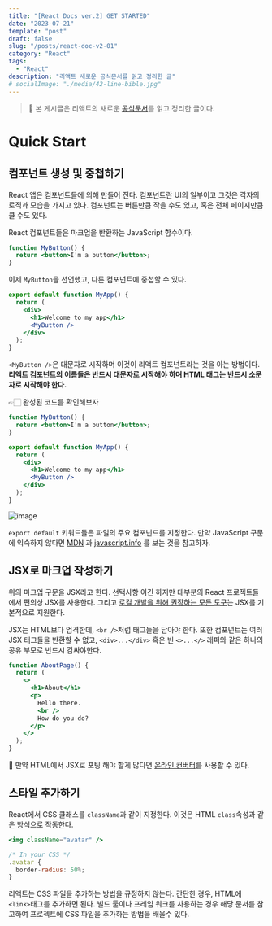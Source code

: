 ```yaml
---
title: "[React Docs ver.2] GET STARTED"
date: "2023-07-21"
template: "post"
draft: false
slug: "/posts/react-doc-v2-01"
category: "React"
tags:
  - "React"
description: "리액트 새로운 공식문서를 읽고 정리한 글"
# socialImage: "./media/42-line-bible.jpg"
---
```


> 🐳 본 게시글은 리액트의 새로운 [공식문서](https://react.dev/learn)를 읽고 정리한 글이다.

# Quick Start

## 컴포넌트 생성 및 중첩하기

React 앱은 컴포넌트들에 의해 만들어 진다. 컴포넌트란 UI의 일부이고 그것은 각자의 로직과 모습을 가지고 있다. 컴포넌트는 버튼만큼 작을 수도 있고, 혹은 전체 페이지만큼 클 수도 있다.

React 컴포넌트들은 마크업을 반환하는 JavaScript 함수이다.

```jsx
function MyButton() {
  return <button>I'm a button</button>;
}
```

이제 `MyButton`을 선언했고, 다른 컴포넌트에 중첩할 수 있다.

```jsx
export default function MyApp() {
  return (
    <div>
      <h1>Welcome to my app</h1>
      <MyButton />
    </div>
  );
}
```

`<MyButton />`은 대문자로 시작하며 이것이 리액트 컴포넌트라는 것을 아는 방법이다. **리액트 컴포넌트의 이름들은 반드시 대문자로 시작해야 하며 HTML 태그는 반드시 소문자로 시작해야 한다.**

👉🏻 완성된 코드를 확인해보자

```jsx
function MyButton() {
  return <button>I'm a button</button>;
}

export default function MyApp() {
  return (
    <div>
      <h1>Welcome to my app</h1>
      <MyButton />
    </div>
  );
}
```

![image](https://github.com/tamoimi/new-blog/assets/100749520/93c93680-7637-4cce-bc9f-dd58a9befba9)

`export default` 키워드들은 파일의 주요 컴포넌드를 지정한다. 만약 JavaScript 구문에 익숙하지 않다면 [MDN](https://developer.mozilla.org/en-US/docs/web/javascript/reference/statements/export) 과 [javascript.info](https://javascript.info/import-export) 를 보는 것을 참고하자.

## JSX로 마크업 작성하기

위의 마크업 구문을 JSX라고 한다. 선택사항 이긴 하지만 대부분의 React 프로젝트들에서 편의상 JSX를 사용한다. 그리고 [로컬 개발을 위해 권장하는 모든 도구](https://react-ko.dev/learn/installation)는 JSX를 기본적으로 지원한다.

JSX는 HTML보다 엄격한데, `<br />`처럼 태그들을 닫아야 한다. 또한 컴포넌트는 여러 JSX 태그들을 반환할 수 없고, `<div>...</div>` 혹은 빈 `<>...</>` 래퍼와 같은 하나의 공유 부모로 반드시 감싸야한다.

```jsx
function AboutPage() {
  return (
    <>
      <h1>About</h1>
      <p>
        Hello there.
        <br />
        How do you do?
      </p>
    </>
  );
}
```

🦦 만약 HTML에서 JSX로 포팅 해야 할게 많다면 [온라인 컨버터](https://transform.tools/html-to-jsx)를 사용할 수 있다.

## 스타일 추가하기

React에서 CSS 클래스를 `className`과 같이 지정한다. 이것은 HTML `class`속성과 같은 방식으로 작동한다.

```jsx
<img className="avatar" />
```

```jsx
/* In your CSS */
.avatar {
  border-radius: 50%;
}
```

리액트는 CSS 파일을 추가하는 방법을 규정하지 않는다. 간단한 경우, HTML에 `<link>`태그를 추가하면 된다. 빌드 툴이나 프레임 워크를 사용하는 경우 해당 문서를 참고하여 프로젝트에 CSS 파일을 추가하는 방법을 배울수 있다.
